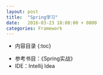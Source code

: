 ```yaml
---
layout: post
title:  "Spring学习"
date:   2016-03-23 18:08:00 + 0800
categories: Framework
---
```

* 内容目录
{:toc}

+ 参考书目：《Spring实战》
+ IDE：Intellij Idea